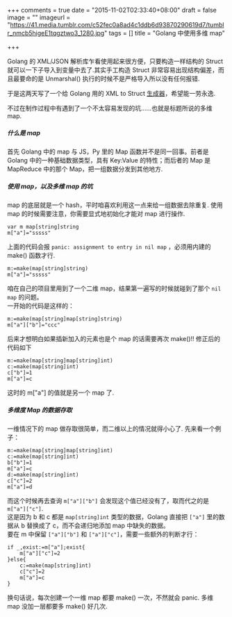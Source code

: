 +++
comments = true
date = "2015-11-02T02:33:40+08:00"
draft = false
image = ""
imageurl = "https://41.media.tumblr.com/c52fec0a8ad4c1ddb6d93870290619d7/tumblr_nmcb5higeE1tqgztwo3_1280.jpg"
tags = []
title = "Golang 中使用多维 map"

+++

Golang 的 XML/JSON 解析库乍看使用起来很方便，只要构造一样结构的 Struct 就可以一下子导入到变量中去了.其实手工构造 Struct 非常容易出现结构偏差，而且最要命的是 Unmarshal() 执行的时候不是严格导入所以没有任何报错.

于是这两天写了一个给 Golang 用的 XML to Struct [生成器](https://github.com/wicast/xj2s)，希望能一劳永逸.

不过在制作过程中有遇到了一个不太容易发现的坑……也就是标题所说的多维 map.

##### 什么是 map
首先 Golang 中的 map 与 JS，Py 里的 Map 函数并不是同一回事。前者是 Golang 中的一种基础数据类型，具有 Key:Value 的特性；而后者的 Map 是 MapReduce 中的那个 Map，把一组数据分发到其他地方.
##### 使用 map，以及多维 map 的坑
map 的底层就是一个 hash，平时咱喜欢利用这一点来给一组数据去除重复.
使用 map 的时候需要注意，你需要显式地初始化才能对 map 进行操作.

```
var m map[string]string
m["a"]="sssss"
```
上面的代码会报 `panic: assignment to entry in nil map` ，必须用内建的 make() 函数才行.

```
m:=make(map[string]string)
m["a"]="sssss"
```
咱在自己的项目里用到了一个二维 map，结果第一遍写的时候就碰到了那个 `nil map` 的问题。  
一开始的代码是这样的：
```
m:=make(map[string]map[string]string)
m["a"]["b"]="ccc"
```

后来才想明白如果插新加入的元素也是个 map 的话需要再次 make()!!
修正后的代码如下
```
m:=make(map[string]map[string]int)
c:=make(map[string]int)
c["b"]=1
m["a"]=c
```
这时的 m["a"] 的值就是另一个 map 了.

##### 多维度 Map 的数据存取
一维情况下的 map 做存取很简单，而二维以上的情况就得小心了.
先来看一个例子：
```
m:=make(map[string]map[string]int)
c:=make(map[string]int)
b["b"]=1
m["a"]=c
d:=make(map[string]int)
c["c"]=2
m["a"]=d
```
而这个时候再去查询 `m["a"]["b"]` 会发现这个值已经没有了，取而代之的是 `m["a"]["c"]`.  
这是因为 b 和 c 都是 `map[string]int` 类型的数据，Golang 直接把 `["a"]` 里的数据从 b 替换成了 c，而不会递归地添加 map 中缺失的数据。  
要在 m 中保留 `["a"]["b"]` 和 `["a"]["c"]`，需要一些额外的判断才行：
```
if _,exist:=m["a"];exist{
    m["a"]["c"]=2
}else{
    c:=make(map[string]int)
    c["c"]=2
    m["a"]=c
}
```
换句话说，每次创建一个一维 map 都要 make() 一次，不然就会 panic.
多维 map 没加一层都要多 make() 好几次.